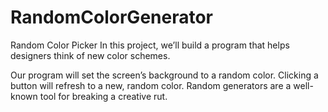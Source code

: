# RandomColorGenerator

Random Color Picker
In this project, we’ll build a program that helps designers think of new color schemes.

Our program will set the screen’s background to a random color. 
Clicking a button will refresh to a new, random color. Random generators are a well-known tool for breaking a creative rut.
